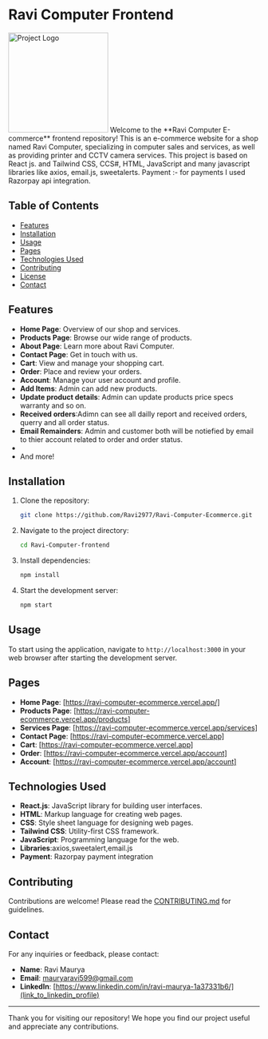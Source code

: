 # Ravi Computer Frontend

<img src="https://firebasestorage.googleapis.com/v0/b/ravi-computer.appspot.com/o/images%2Fnew%20logo%20fixed.png?alt=media&token=6f43e9f1-c7d9-4083-ba95-bdf1ed88a19b" alt="Project Logo" width="200" height="200">
Welcome to the **Ravi Computer E-commerce** frontend repository! This is an e-commerce website for a shop named Ravi Computer, specializing in computer sales and services, as well as providing printer and CCTV camera services.
This project is based on React js. and Tailwind CSS, CCS#, HTML, JavaScript and many javascript libraries like axios, email.js, sweetalerts.
Payment :- for payments I used Razorpay api integration.

## Table of Contents
- [Features](#features)
- [Installation](#installation)
- [Usage](#usage)
- [Pages](#pages)
- [Technologies Used](#technologies-used)
- [Contributing](#contributing)
- [License](#license)
- [Contact](#contact)

## Features
- **Home Page**: Overview of our shop and services.
- **Products Page**: Browse our wide range of products.
- **About Page**: Learn more about Ravi Computer.
- **Contact Page**: Get in touch with us.
- **Cart**: View and manage your shopping cart.
- **Order**: Place and review your orders.
- **Account**: Manage your user account and profile.
- **Add Items**: Admin can add new products.
- **Update product details**: Admin can update products price specs warranty and so on.
- **Received orders**:Adimn can see all dailly report and received orders, querry and all order status.
- **Email Remainders**: Admin and customer both will be notiefied by email to thier account related to order and order status.
- 
- And more!

## Installation

1. Clone the repository:
    ```bash
    git clone https://github.com/Ravi2977/Ravi-Computer-Ecommerce.git
    ```

2. Navigate to the project directory:
    ```bash
    cd Ravi-Computer-frontend
    ```

3. Install dependencies:
    ```bash
    npm install
    ```

4. Start the development server:
    ```bash
    npm start
    ```

## Usage
To start using the application, navigate to `http://localhost:3000` in your web browser after starting the development server.

## Pages

- **Home Page**: [https://ravi-computer-ecommerce.vercel.app/]
- **Products Page**: [https://ravi-computer-ecommerce.vercel.app/products]
- **Services Page**: [https://ravi-computer-ecommerce.vercel.app/services]
- **Contact Page**: [https://ravi-computer-ecommerce.vercel.app]
- **Cart**: [https://ravi-computer-ecommerce.vercel.app]
- **Order**: [https://ravi-computer-ecommerce.vercel.app/account]
- **Account**: [https://ravi-computer-ecommerce.vercel.app/account]

## Technologies Used
- **React.js**: JavaScript library for building user interfaces.
- **HTML**: Markup language for creating web pages.
- **CSS**: Style sheet language for designing web pages.
- **Tailwind CSS**: Utility-first CSS framework.
- **JavaScript**: Programming language for the web.
- **Libraries**:axios,sweetalert,email.js
- **Payment**: Razorpay payment integration

## Contributing

Contributions are welcome! Please read the [CONTRIBUTING.md](link_to_contributing_guidelines) for guidelines.


## Contact

For any inquiries or feedback, please contact:
- **Name**: Ravi Maurya
- **Email**: mauryaravi599@gmail.com
- **LinkedIn**: [https://www.linkedin.com/in/ravi-maurya-1a37331b6/](link_to_linkedin_profile)

---

Thank you for visiting our repository! We hope you find our project useful and appreciate any contributions.

